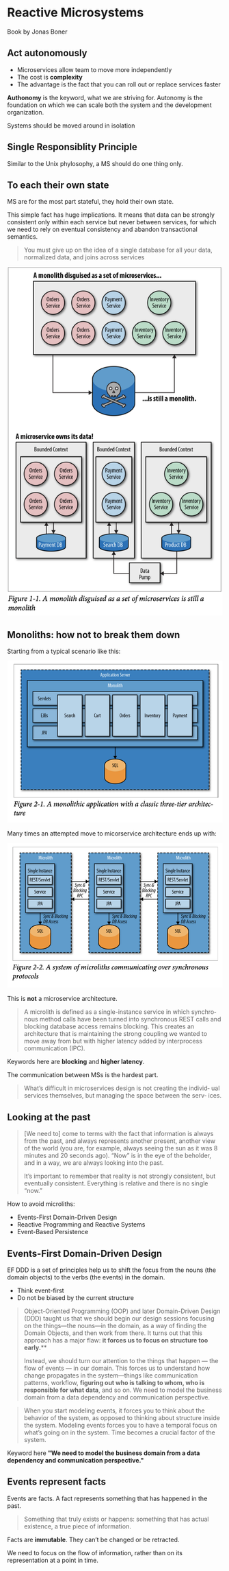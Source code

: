 # Reactive Microsystems

Book by Jonas Boner

## Act autonomously

- Microservices allow team to move more independently
- The cost is **complexity**
- The advantage is the fact that you can roll out or replace services faster

**Authonomy** is the keyword, what we are striving for.
Autonomy is the foundation on which we can scale both the system and the development organization.

Systems should be moved around in isolation

## Single Responsiblity Principle

Similar to the Unix phylosophy, a MS should do one thing only.

## To each their own state

MS are for the most part stateful, they hold their own state.

This simple fact has huge implications. It means that data can be strongly consistent only within each service but never between services, for which we need to rely on eventual consistency and abandon transactional semantics. 

> You must give up on the idea of a single database for all your data, normalized data, and joins across services

![A MS owns its data](images/microservices-state.png)

## Monoliths: how not to break them down

Starting from a typical scenario like this:

![Alt text](images/monolith.png)

Many times an attempted move to micorservice architecture ends up with:

![Alt text](images/microliths.png)

This is **not** a microservice architecture.

> A microlith is defined as a single-instance service in which synchro‐ nous method calls have been turned into synchronous REST calls and blocking database access remains blocking. This creates an architecture that is maintaining the strong coupling we wanted to move away from but with higher latency added by interprocess communication (IPC).

Keywords here are **blocking** and **higher latency**.

The communication between MSs is the hardest part.

> What’s difficult in microservices design is not creating the individ‐ ual services themselves, but managing the space between the serv‐ ices. 

## Looking at the past

> [We need to] come to terms with the fact that information is always from the past, and always represents another present, another view of the world (you are, for example, always seeing the sun as it was 8 minutes and 20 seconds ago). “Now” is in the eye of the beholder, and in a way, we are always looking into the past.
> 
> It’s important to remember that reality is not strongly consistent, but eventually consistent. Everything is relative and there is no single “now.”

How to avoid microliths:

- Events-First Domain-Driven Design
- Reactive Programming and Reactive Systems
- Event-Based Persistence

## Events-First Domain-Driven Design

EF DDD is a set of principles help us to shift the focus from the nouns (the domain objects) to the verbs (the events) in the domain. 

- Think event-first
- Do not be biased by the current structure

> Object-Oriented Programming (OOP) and later Domain-Driven Design (DDD) taught us that we should begin our design sessions focusing on the things—the nouns—in the domain, as a way of finding the Domain Objects, and then work from there. It turns out that this approach has a major flaw: **it forces us to focus on structure too early.****
>
> Instead, we should turn our attention to the things that happen — the flow of events — in our domain. This forces us to understand how change propagates in the system—things like communication patterns, workflow, **figuring out who is talking to whom, who is responsible for what data**, and so on. We need to model the business domain from a data dependency and communication perspective.

> When you start modeling events, it forces you to think about the behavior of the system, as opposed to thinking about structure inside the system.
> Modeling events forces you to have a temporal focus on what’s going on in the system. Time becomes a crucial factor of the system.

Keyword here **"We need to model the business domain from a data dependency and communication perspective."**

## Events represent facts

Events are facts. A fact represents something that has happened in the past.

> Something that truly exists or happens: something that has actual existence, a true piece of information.

Facts are **immutable**. They can’t be changed or be retracted.

We need to focus on the flow of information, rather than on its representation at a point in time.